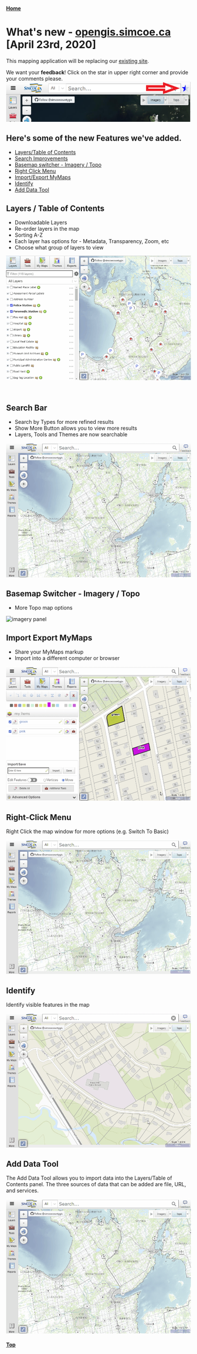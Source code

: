 #### [Home](../)
# What's new - [opengis.simcoe.ca](https://opengis.simcoe.ca) [April 23rd, 2020]

This mapping application will be replacing our [existing site](https://maps.simcoe.ca/public).

We want your <b>feedback</b>! Click on the star in upper right corner and provide your comments please.
![](./images/feedback.png)

## Here's some of the new Features we've added.

- [Layers/Table of Contents](#toc)
- [Search Improvements](#search)
- [Basemap switcher - Imagery / Topo](#basemaps)
- [Right Click Menu](#right-click)
- [Import/Export MyMaps](#mymaps)
- [Identify](#identify)
- [Add Data Tool](#adt) 

<a name="toc"></a>

## Layers / Table of Contents

- Downloadable Layers
- Re-order layers in the map
- Sorting A-Z
- Each layer has options for - Metadata, Transparency, Zoom, etc
- Choose what group of layers to view

![layers panel](./images/whatsnewlayers.gif "Layers")

<a name="search"></a><br/>

## Search Bar

- Search by Types for more refined results
- Show More Button allows you to view more results
- Layers, Tools and Themes are now searchable

![search panel](./images/whatsnewsearch.gif "Search Bar")
<a name="basemaps"></a>

## Basemap Switcher - Imagery / Topo

- More Topo map options

![imagery panel](./images/whatsnewbasemaps.gif "Imagery/ Topo Basemap")
<a name="mymaps"></a>

## Import Export MyMaps

- Share your MyMaps markup
- Import into a different computer or browser

![maps panel](./images/whatsnewmymaps.gif "My Maps")

<a name="right-click"></a>

## Right-Click Menu

Right Click the map window for more options (e.g. Switch To Basic)

![Right Click](./images/whatsnewrightclick.gif "Right Click")

<a name="identify"></a>

## Identify

Identify visible features in the map

![Identify](./images/whatsnewidentifys.gif "Identify")

<a name="adt"></a>

## Add Data Tool

The Add Data Tool allows you to import data into the Layers/Table of Contents panel. The three sources of data that can be added are file, URL, and services.

![Add Data Tool](./images/whatsnewadddata.gif "Add Data Tool")

#### [Top](#home)